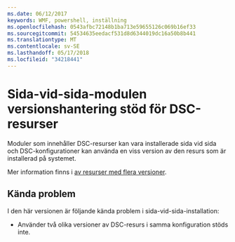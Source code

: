 ```yaml
---
ms.date: 06/12/2017
keywords: WMF, powershell, inställning
ms.openlocfilehash: 0543afbc72148b1ba713e59655126c069b16ef33
ms.sourcegitcommit: 54534635eedacf531d8d6344019dc16a50b8b441
ms.translationtype: MT
ms.contentlocale: sv-SE
ms.lasthandoff: 05/17/2018
ms.locfileid: "34218441"
---
```

# <a name="side-by-side-module-versioning-support-for-dsc-resources"></a>Sida-vid-sida-modulen versionshantering stöd för DSC-resurser

Moduler som innehåller DSC-resurser kan vara installerade sida vid sida och DSC-konfigurationer kan använda en viss version av den resurs som är installerad på systemet.

Mer information finns i [av resurser med flera versioner](https://msdn.microsoft.com/powershell/dsc/sxsresource).

## <a name="known-issues"></a>Kända problem

I den här versionen är följande kända problem i sida-vid-sida-installation:

-   Använder två olika versioner av DSC-resurs i samma konfiguration stöds inte.

